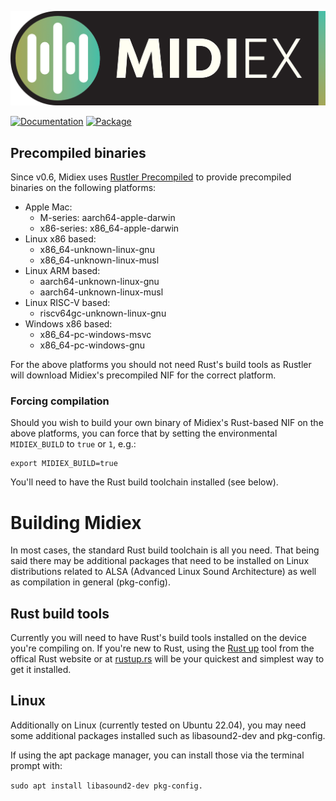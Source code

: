 ![Midiex](assets/midiex_logo_wide.png)

[![Documentation](http://img.shields.io/badge/hex.pm-docs-green.svg?style=flat)](https://hexdocs.pm/midiex)
[![Package](https://img.shields.io/hexpm/v/supercollider.svg)](https://hex.pm/packages/midiex)

## Precompiled binaries
Since v0.6, Midiex uses [Rustler Precompiled](https://dashbit.co/blog/rustler-precompiled) to provide precompiled binaries on the following platforms:

- Apple Mac:
    - M-series: aarch64-apple-darwin
    - x86-series: x86_64-apple-darwin
- Linux x86 based:
    - x86_64-unknown-linux-gnu
    - x86_64-unknown-linux-musl
- Linux ARM based:
    - aarch64-unknown-linux-gnu
    - aarch64-unknown-linux-musl
- Linux RISC-V based:
    - riscv64gc-unknown-linux-gnu
- Windows x86 based:
    - x86_64-pc-windows-msvc
    - x86_64-pc-windows-gnu

For the above platforms you should not need Rust's build tools as Rustler will download Midiex's precompiled NIF for the correct platform.

### Forcing compilation
Should you wish to build your own binary of Midiex's Rust-based NIF on the above platforms, you can force that by setting the environmental `MIDIEX_BUILD` to `true` or `1`, e.g.:

```
export MIDIEX_BUILD=true
```
You'll need to have the Rust build toolchain installed (see below).

# Building Midiex
In most cases, the standard Rust build toolchain is all you need. That being said there may be additional packages that need to be installed on Linux distributions related to ALSA (Advanced Linux Sound Architecture) as well as compilation in general (pkg-config).

## Rust build tools
Currently you will need to have Rust's build tools installed on the device you're compiling on. If you're new to Rust, using the [Rust up](https://www.rust-lang.org/tools/install) tool from the offical Rust website or at [rustup.rs](https://rustup.rs/) will be your quickest and simplest way to get it installed.

## Linux
Additionally on Linux (currently tested on Ubuntu 22.04), you may need some additional packages installed such as libasound2-dev and pkg-config.

If using the apt package manager, you can install those via the terminal prompt with:

```sudo apt install libasound2-dev pkg-config.```